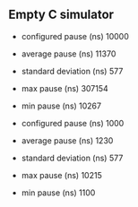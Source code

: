 Empty C simulator
----------------

+ configured pause (ns)   10000
+ average pause (ns)      11370
+ standard deviation (ns) 577
+ max pause (ns)          307154
+ min pause (ns)          10267

+ configured pause (ns)   1000
+ average pause (ns)      1230
+ standard deviation (ns) 577
+ max pause (ns)          10215
+ min pause (ns)          1100
